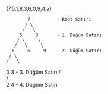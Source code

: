 (7,5,1,8,3,6,0,9,4,2)

            7          - Root Satırı
           / \
          /   \
         5     8       - 1. Düğüm Satırı
        / \     \
       /   \     \
      1     6     9    - 2. Düğüm Satırı
     / \
    /   \
   0     3             - 3. Düğüm Satırı
        / \
       /   \
      2     4          - 4. Düğüm Satırı
